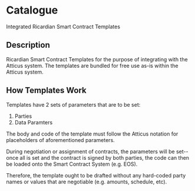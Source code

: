 # Catalogue

Integrated Ricardian Smart Contract Templates

## Description

Ricardian Smart Contract Templates for the purpose of integrating with the Atticus system. The templates are bundled for free use as-is within the Atticus system.

## How Templates Work

Templates have 2 sets of parameters that are to be set:
1. Parties
1. Data Paramters

The body and code of the template must follow the Atticus notation for placeholders of aforementioned parameters.

During negotiation or assignment of contracts, the parameters will be set--once all is set and the contract is signed by both parties, the code can then be loaded onto the Smart Contract System (e.g. EOS).

Therefore, the template ought to be drafted without any hard-coded party names or values that are negotiable (e.g. amounts, schedule, etc).
